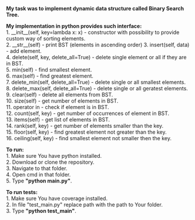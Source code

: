 **My task was to implement dynamic data structure called **Binary Search Tree**.**  

**My implementation in python provides such interface:**  
    1. \_\_init__(self, key=lambda x: x) - constructor with possibility to provide custom way of sorting elements.  
    2. \_\_str__(self) - print BST (elements in ascending order)
    3. insert(self, data) - add element.  
    4. delete(self, key, delete_all=True) - delete single element or all if they are in BST.  
    5. min(self) - find smallest element.  
    6. max(self) - find greatest element.  
    7. delete_min(self, delete_all=True) - delete single or all smallest elements.  
    8. delete_max(self, delete_all=True) - delete single or all geratest elements.  
    9. clear(self) - delete all elements from BST.  
    10. size(self) - get number of elements in BST.  
    11. operator in - check if element is in BST.  
    12. count(self, key) - get number of occurrences of element in BST.  
    13. items(self) - get list of elements in BST.  
    14. rank(self, key) - get number of elements smaller than the key.  
    15. floor(self, key) - find greatest element not greater than the key.  
    16. ceiling(self, key) - find smallest element not smaller then the key.  
    
**To run:**  
    1. Make sure You have python installed.  
    2. Download or clone the repository.  
    3. Navigate to that folder.  
    4. Open cmd in that folder.  
    5. Type **"python main.py"**.  
    
**To run tests:**  
    1. Make sure You have coverage installed.  
    2. In file "test_main.py" replace path with the path to Your folder.  
    3. Type **"python test_main"**.  

    

